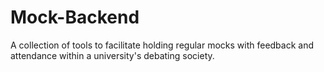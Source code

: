 # Mock-Backend
A collection of tools to facilitate holding regular mocks with feedback and attendance within a university's debating society. 
